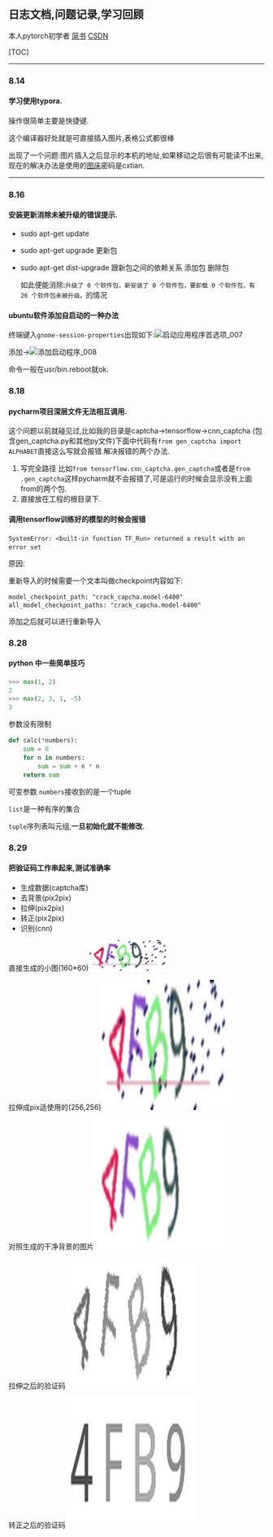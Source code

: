 ## 日志文档,问题记录,学习回顾

本人pytorch初学者
[简书](http://www.jianshu.com/u/9ea89db53d2a)
[CSDN](http://blog.csdn.net/u012222078)

[TOC]

***

### 8.14

#### 学习使用typora.

操作很简单主要是快捷键.

这个编译器好处就是可直接插入图片,表格公式都很棒

出现了一个问题:图片插入之后显示的本机的地址,如果移动之后很有可能读不出来,现在的解决办法是使用的[图床](http://www.tietuku.com/)密码是cxtian.

***

### 8.16

#### 安装更新消除未被升级的错误提示.

- sudo apt-get update

- sudo apt-get upgrade 更新包

- sudo apt-get dist-upgrade 跟新包之间的依赖关系 添加包 删除包

  如此便能消除:`升级了 0 个软件包，新安装了 0 个软件包，要卸载 0 个软件包，有 26 个软件包未被升级。`的情况

#### ubuntu软件添加自启动的一种办法

终端键入`gnome-session-properties`出现如下:![启动应用程序首选项_007](../../../../图片/启动应用程序首选项_007.png)





添加->![添加启动程序_008](../../../../图片/添加启动程序_008.png)

命令一般在usr/bin.reboot就ok.

### 8.18

#### pycharm项目深层文件无法相互调用.

这个问题以前就碰见过,比如我的目录是captcha->tensorflow->cnn_captcha (包含gen_captcha.py和其他py文件)下面中代码有`from gen_captcha import ALPHABET`直接这么写就会报错.解决报错的两个办法.

1. 写完全路径 比如`from tensorflow.cnn_captcha.gen_captcha`或者是`from .gen_captcha`这样pycharm就不会报错了,可是运行的时候会显示没有上面from的两个包.
2. 直接放在工程的根目录下.

#### 调用tensorflow训练好的模型的时候会报错

`SystemError: <built-in function TF_Run> returned a result with an error set`

原因:

重新导入的时候需要一个文本叫做checkpoint内容如下:

```
model_checkpoint_path: "crack_capcha.model-6400"
all_model_checkpoint_paths: "crack_capcha.model-6400"
```

添加之后就可以进行重新导入

### 8.28

#### python 中一些简单技巧

```python
>>> max(1, 2)
2
>>> max(2, 3, 1, -5)
3
```

参数没有限制

```python
def calc(*numbers):
    sum = 0
    for n in numbers:
        sum = sum + n * n
    return sum
```

可变参数 `numbers`接收到的是一个tuple

`list`是一种有序的集合

`tuple`序列表叫元组,**一旦初始化就不能修改**.

### 8.29

#### 把验证码工作串起来,测试准确率

- 生成数据(captcha库)
- 去背景(pix2pix)
- 拉伸(pix2pix)
- 转正(pix2pix)
- 识别(cnn)

直接生成的小图(160*60)![1](../pic/0.png)

拉伸成pix适使用的(256,256)![2](../pic/1.jpg)

对照生成的干净背景的图片![3](../pic/2.jpg)

拉伸之后的验证码![2](../pic/3.jpg)

转正之后的验证码![0](../pic/0.jpg)





